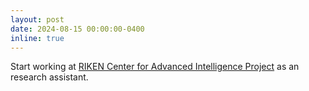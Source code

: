 ```yaml
---
layout: post
date: 2024-08-15 00:00:00-0400
inline: true
---
```


Start working at [RIKEN Center for Advanced Intelligence Project](https://aip.riken.jp) as an research assistant. 
